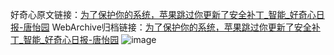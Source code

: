 好奇心原文链接：[为了保护你的系统，苹果跳过你更新了安全补丁_智能_好奇心日报-唐怡园](https://www.qdaily.com/articles/4684.html)
WebArchive归档链接：[为了保护你的系统，苹果跳过你更新了安全补丁_智能_好奇心日报-唐怡园](http://web.archive.org/web/20190623162425/https://www.qdaily.com/articles/4684.html)
![image](http://ww3.sinaimg.cn/large/007d5XDply1g3w5t54m6uj30u02xsb29)
